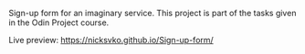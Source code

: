 Sign-up form for an imaginary service.
This project is part of the tasks given in the Odin Project course.

Live preview: https://nicksvko.github.io/Sign-up-form/
